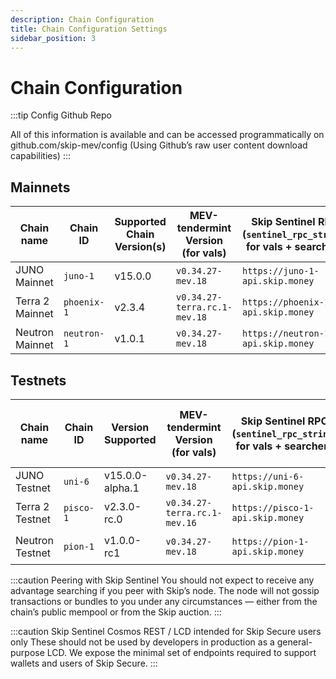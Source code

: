 ```yaml
---
description: Chain Configuration
title: Chain Configuration Settings
sidebar_position: 3
---
```


# Chain Configuration

:::tip Config Github Repo

All of this information is available and can be accessed programmatically on <a hef="http://github.com/skip-mev/config" target="_blank">github.com/skip-mev/config</a> (Using Github’s raw user content download capabilities)
:::

## Mainnets

| Chain name      | Chain ID    | Supported Chain Version(s) | MEV-tendermint Version (for vals) | Skip Sentinel RPC (`sentinel_rpc_string`) for vals + searchers | `sentinel_peer_string` for vals                                                | Auction House Address (for searchers)            | Skip Sentinel Cosmos-SDK REST / LCD for Skip Secure |
| --------------- | ----------- | -------------------------- | --------------------------------- | -------------------------------------------------------------- | ------------------------------------------------------------------------------ | ------------------------------------------------ | --------------------------------------------------- |
| JUNO Mainnet    | `juno-1`    | v15.0.0                    | `v0.34.27-mev.18`                 | `https://juno-1-api.skip.money`                                | `8dd5dfefe8959f7186e6c80bdb87dbd919534677@juno-1-sentinel.skip.money:26656`    | `juno1qan7ffv9kqpp704ywevq26hw53997ppdkwzs74`    | `https://juno-1-lcd.skip.money`                     |
| Terra 2 Mainnet | `phoenix-1` | v2.3.4                     | `v0.34.27-terra.rc.1-mev.18`      | `https://phoenix-1-api.skip.money`                             | `20a61f70d93af978a3bc1d6be634a57918934f79@phoenix-1-sentinel.skip.money:26656` | `terra1kdx075ghexr2l6mx4mgn37deshu9fn59r9zq9v`   | `https://phoenix-1-lcd.skip.money`                  |
| Neutron Mainnet | `neutron-1` | v1.0.1                     | `v0.34.27-mev.18`                 | `https://neutron-1-api.skip.money`                             | `08a1653fd6669468f8b9c22d70f476a5b27f576a@neutron-1-sentinel.skip.money:26656` | `neutron123c2jmj5x2uxevjpwv9hllk37cnqsz4tjrn40g` | `https://neutron-1-lcd.skip.money`                  |

## Testnets

| Chain name      | Chain ID  | Version Supported | MEV-tendermint Version (for vals) | Skip Sentinel RPC (`sentinel_rpc_string`) for vals + searchers | `sentinel_peer_string` for vals                                              | Auction House Address (for searchers)            | Skip Sentinel Cosmos-SDK REST / LCD for Skip Secure |
| --------------- | --------- | ----------------- | --------------------------------- | -------------------------------------------------------------- | ---------------------------------------------------------------------------- | ------------------------------------------------ | --------------------------------------------------- |
| JUNO Testnet    | `uni-6`   | v15.0.0-alpha.1   | `v0.34.27-mev.18`                 | `https://uni-6-api.skip.money`                                 | `f18d6e226545b348aa37c86cc735d0620838fcd8@uni-6-sentinel.skip.money:26656`   | `juno1992uusew9wuz0g3rcrd4wah7zk2v736rzvy8dg`    | `https://uni-6-lcd.skip.money`                      |
| Terra 2 Testnet | `pisco-1` | v2.3.0-rc.0       | `v0.34.27-terra.rc.1-mev.16`      | `https://pisco-1-api.skip.money`                               | `5cc5e6506818a113387d92e0b60a7206845b4d7e@pisco-1-sentinel.skip.money:26656` | `terra1nm8yeulwvkye83fcq9h869nqe2rrfqhyv9s8kh`   | `https://pisco-1-lcd.skip.money`                    |
| Neutron Testnet | `pion-1`  | v1.0.0-rc1        | `v0.34.27-mev.18`                 | `https://pion-1-api.skip.money`                                | `f44aa4467a5c411f650fd9223644d70afc1eacd1@pion-1-sentinel.skip.money:26656`  | `neutron1ttpzgakdut0wx6erq2lvd5engrgesujzhuacal` | `https://pion-1-lcd.skip.money`                     |

:::caution Peering with Skip Sentinel
You should not expect to receive any advantage searching if you peer with Skip’s node. The node will not gossip transactions or bundles to you under any circumstances — either from the chain’s public mempool or from the Skip auction.
:::

:::caution Skip Sentinel Cosmos REST / LCD intended for Skip Secure users only
These should not be used by developers in production as a general-purpose LCD.
We expose the minimal set of endpoints required to support wallets and users of Skip Secure.
:::

